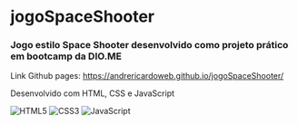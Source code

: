 # jogoSpaceShooter
### Jogo estilo Space Shooter desenvolvido como projeto prático em bootcamp da DIO.ME 



Link Github pages: <https://andrericardoweb.github.io/jogoSpaceShooter/>

Desenvolvido com HTML, CSS e JavaScript

![HTML5](https://img.shields.io/badge/html5-%23E34F26.svg?style=for-the-badge&logo=html5&logoColor=white) ![CSS3](https://img.shields.io/badge/css3-%231572B6.svg?style=for-the-badge&logo=css3&logoColor=white) ![JavaScript](https://img.shields.io/badge/javascript-%23323330.svg?style=for-the-badge&logo=javascript&logoColor=%23F7DF1E)
